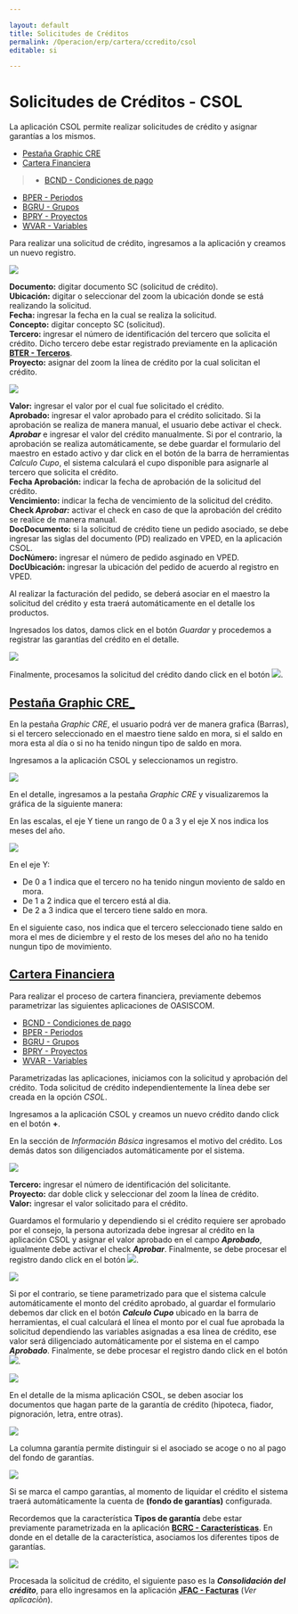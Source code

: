 ```yaml
---

layout: default
title: Solicitudes de Créditos
permalink: /Operacion/erp/cartera/ccredito/csol
editable: si

---
```




# Solicitudes de Créditos -  CSOL



La aplicación CSOL permite realizar solicitudes de crédito y asignar garantías a los mismos.  



* [Pestaña Graphic CRE](http://docs.oasiscom.com/Operacion/erp/cartera/ccredito/csol#pesta%C3%B1a-graphic-cre)  
* [Cartera Financiera](http://docs.oasiscom.com/Operacion/erp/cartera/ccredito/csol#cartera-financiera)  
> * [BCND - Condiciones de pago](http://docs.oasiscom.com/Operacion/common/bcomer/bcnd)  


 * [BPER - Periodos](http://docs.oasiscom.com/Operacion/common/bsistema/bper)  
 * [BGRU - Grupos](http://docs.oasiscom.com/Operacion/common/bcuenta/bgru)  
 * [BPRY - Proyectos](http://docs.oasiscom.com/Operacion/common/bfinan/bpry)  
 * [WVAR - Variables](http://docs.oasiscom.com/Operacion/dss/bsc/wbasica/wvar)





Para realizar una solicitud de crédito, ingresamos a la aplicación y creamos un nuevo registro.  



![](csol2.png)



**Documento:** digitar documento SC (solicitud de crédito).  
**Ubicación:** digitar o seleccionar del zoom la ubicación donde se está realizando la solicitud.  
**Fecha:** ingresar la fecha en la cual se realiza la solicitud.  
**Concepto:**  digitar concepto SC (solicitud).  
**Tercero:** ingresar el número de identificación del tercero que solicita el crédito. Dicho tercero debe estar registrado previamente en la aplicación [**BTER - Terceros**](http://docs.oasiscom.com/Operacion/common/btercer/bter).  
**Proyecto:** asignar del zoom la línea de crédito por la cual solicitan el crédito.  



![](csol3.png)



**Valor:** ingresar el valor por el cual fue solicitado el crédito.  
**Aprobado:** ingresar el valor aprobado para el crédito solicitado. Si la aprobación se realiza de manera manual, el usuario debe activar el check.         _**Aprobar**_ e ingresar el valor del crédito manualmente. Si por el contrario, la aprobación se realiza automáticamente, se debe guardar el formulario del maestro en estado activo y dar click en el botón de la barra de herramientas _Calculo Cupo_, el sistema calculará el cupo disponible para asignarle al tercero que solicita el crédito.  
**Fecha Aprobación:** indicar la fecha de aprobación de la solicitud del crédito.  
**Vencimiento:** indicar la fecha de vencimiento de la solicitud del crédito.  
**Check _Aprobar:_** activar el check en caso de que la aprobación del crédito se realice de manera manual.  
**DocDocumento:** si la solicitud de crédito tiene un pedido asociado, se debe ingresar las siglas del documento (PD) realizado en VPED, en la aplicación CSOL.  
**DocNúmero:** ingresar el número de pedido asginado en VPED.  
**DocUbicación:** ingresar la ubicación del pedido de acuerdo al registro en VPED.  



Al realizar la facturación del pedido, se deberá asociar en el maestro la solicitud del crédito y esta traerá automáticamente en el detalle los productos.  



Ingresados los datos, damos click en el botón _Guardar_ y procedemos a registrar las garantías del crédito en el detalle.  



![](csol4.png)



Finalmente, procesamos la solicitud del crédito dando click en el botón ![](procesar.png).  





## [Pestaña Graphic CRE_](http://docs.oasiscom.com/Operacion/erp/cartera/ccredito/csol#pesta%C3%B1a-graphic-cre)  



En la pestaña _Graphic CRE_, el usuario podrá ver de manera grafica (Barras), si el tercero seleccionado en el maestro tiene saldo en mora, si el saldo en mora esta al día o si no ha tenido ningun tipo de saldo en mora.  



Ingresamos a la aplicación CSOL y seleccionamos un registro.  



![](csol.png)



En el detalle, ingresamos a la pestaña _Graphic CRE_ y visualizaremos la gráfica de la siguiente manera:  



En las escalas, el eje Y tiene un rango de 0 a 3 y el eje X nos indica los meses del año.  



![](csol1.png)



En el eje Y:  

* De 0 a 1 indica que el tercero no ha tenido ningun moviento de saldo en mora.  
* De 1 a 2 indica que el tercero está al dia.  
* De 2 a 3 indica que el tercero tiene saldo en mora.  



En el siguiente caso, nos indica que el tercero seleccionado tiene saldo en mora el mes de diciembre y el resto de los meses del año no ha tenido nungun tipo de movimiento.  



## [Cartera Financiera](http://docs.oasiscom.com/Operacion/erp/cartera/ccredito/csol#cartera-financiera)  



Para realizar el proceso de cartera financiera, previamente debemos parametrizar las siguientes aplicaciones de OASISCOM.  



 * [BCND - Condiciones de pago](http://docs.oasiscom.com/Operacion/common/bcomer/bcnd)  
 * [BPER - Periodos](http://docs.oasiscom.com/Operacion/common/bsistema/bper)  
 * [BGRU - Grupos](http://docs.oasiscom.com/Operacion/common/bcuenta/bgru)  
 * [BPRY - Proyectos](http://docs.oasiscom.com/Operacion/common/bfinan/bpry)  
 * [WVAR - Variables](http://docs.oasiscom.com/Operacion/dss/bsc/wbasica/wvar) 





Parametrizadas las aplicaciones, iniciamos con la solicitud y aprobación del crédito. Toda solicitud de crédito independientemente la línea debe ser creada en la opción _CSOL_.  



Ingresamos a la aplicación CSOL y creamos un nuevo crédito dando click en el botón **+**.  



En la sección de _Información Básica_ ingresamos el motivo del crédito. Los demás datos son diligenciados automáticamente por el sistema.  



![](csol5.png)



**Tercero:** ingresar el número de identificación del solicitante.  
**Proyecto:** dar doble click y seleccionar del zoom la línea de crédito.  
**Valor:** ingresar el valor solicitado para el crédito.  



Guardamos el formulario y dependiendo si el crédito requiere ser aprobado por el consejo, la persona autorizada debe ingresar al crédito en la aplicación CSOL y asignar el valor aprobado en el campo _**Aprobado**_, igualmente debe activar el check _**Aprobar**_. Finalmente, se debe procesar el registro dando click en el botón ![](procesar.png).  



![](csol6.png)



Si por el contrario, se tiene parametrizado para que el sistema calcule automáticamente el monto del crédito aprobado, al guardar el formulario debemos dar click en el botón _**Calculo Cupo**_ ubicado en la barra de herramientas, el cual calculará el línea el monto por el cual fue aprobada la solicitud dependiendo las variables asignadas a esa línea de crédito, ese valor será diligenciado automáticamente por el sistema en el campo _**Aprobado**_. Finalmente, se debe procesar el registro dando click en el botón ![](procesar.png).  



![](csol7.png)



En el detalle de la misma aplicación CSOL, se deben asociar los documentos que hagan parte de la garantía de crédito (hipoteca, fiador, pignoración, letra, entre otras).  



![](csol8.png)





La columna garantía permite distinguir si el asociado se acoge o no al pago del fondo de garantías.   



![](csol10.png)  



Si se marca el campo garantías, al momento de liquidar el crédito el sistema traerá automáticamente la cuenta de **(fondo de garantías)** configurada.







Recordemos que la característica **Tipos de garantía** debe estar previamente parametrizada en la aplicación [**BCRC - Características**](http://docs.oasiscom.com/Operacion/common/bcomer/bcrc). En donde en el detalle de la característica, asociamos los diferentes tipos de garantías.  



![](csol9.png)



Procesada la solicitud de crédito, el siguiente paso es la _**Consolidación del crédito**_, para ello ingresamos en la aplicación [**JFAC - Facturas**](http://docs.oasiscom.com/Operacion/scm/pos/jcajero/jfac) (_Ver aplicaciòn_).  





